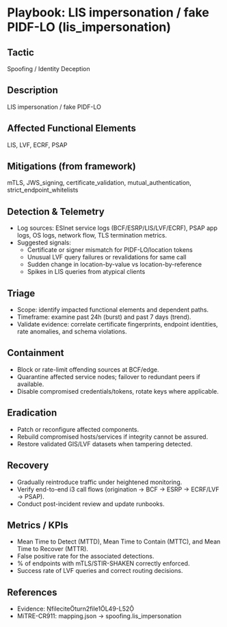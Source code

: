 # Playbook: LIS impersonation / fake PIDF-LO (lis_impersonation)

## Tactic
Spoofing / Identity Deception

## Description
LIS impersonation / fake PIDF-LO

## Affected Functional Elements
LIS, LVF, ECRF, PSAP

## Mitigations (from framework)
mTLS, JWS_signing, certificate_validation, mutual_authentication, strict_endpoint_whitelists

## Detection & Telemetry
- Log sources: ESInet service logs (BCF/ESRP/LIS/LVF/ECRF), PSAP app logs, OS logs, network flow, TLS termination metrics.
- Suggested signals:
  - Certificate or signer mismatch for PIDF-LO/location tokens
  - Unusual LVF query failures or revalidations for same call
  - Sudden change in location-by-value vs location-by-reference
  - Spikes in LIS queries from atypical clients

## Triage
- Scope: identify impacted functional elements and dependent paths.
- Timeframe: examine past 24h (burst) and past 7 days (trend).
- Validate evidence: correlate certificate fingerprints, endpoint identities, rate anomalies, and schema violations.

## Containment
- Block or rate-limit offending sources at BCF/edge.
- Quarantine affected service nodes; failover to redundant peers if available.
- Disable compromised credentials/tokens, rotate keys where applicable.

## Eradication
- Patch or reconfigure affected components.
- Rebuild compromised hosts/services if integrity cannot be assured.
- Restore validated GIS/LVF datasets when tampering detected.

## Recovery
- Gradually reintroduce traffic under heightened monitoring.
- Verify end-to-end i3 call flows (origination → BCF → ESRP → ECRF/LVF → PSAP).
- Conduct post-incident review and update runbooks.

## Metrics / KPIs
- Mean Time to Detect (MTTD), Mean Time to Contain (MTTC), and Mean Time to Recover (MTTR).
- False positive rate for the associated detections.
- % of endpoints with mTLS/STIR-SHAKEN correctly enforced.
- Success rate of LVF queries and correct routing decisions.

## References
- Evidence: fileciteturn2file1L49-L52
- MiTRE-CR911: mapping.json → spoofing.lis_impersonation
